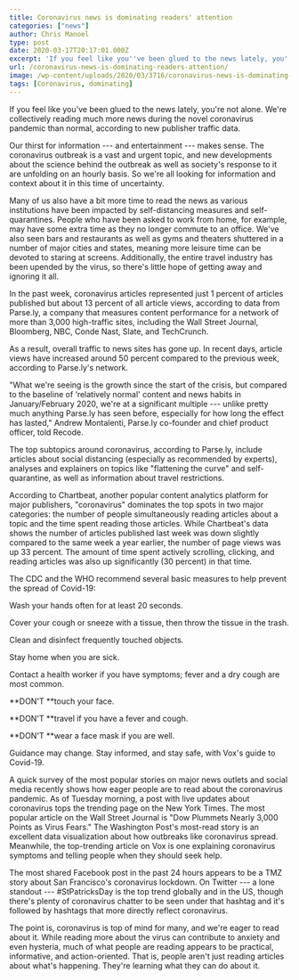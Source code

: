 ```yaml
---
title: Coronavirus news is dominating readers' attention
categories: ["news"]
author: Chris Manoel
type: post
date: 2020-03-17T20:17:01.000Z
excerpt: 'If you feel like you''ve been glued to the news lately, you''re not alone. We''re collectively reading much more news during the novel coronavirus pandemic than normal, according to new publisher traffic data. Our thirst for information --- and entertainment --- makes sense. The coronavirus outbreak is a vast and urgent topic, and new developments&hellip;'
url: /coronavirus-news-is-dominating-readers-attention/
image: /wp-content/uploads/2020/03/3716/coronavirus-news-is-dominating-readers-attention.jpeg
tags: [Coronavirus, dominating]
---
```


If you feel like you've been glued to the news lately, you're not alone. We're collectively reading much more news during the novel coronavirus pandemic than normal, according to new publisher traffic data.

Our thirst for information --- and entertainment --- makes sense. The coronavirus outbreak is a vast and urgent topic, and new developments about the science behind the outbreak as well as society's response to it are unfolding on an hourly basis. So we're all looking for information and context about it in this time of uncertainty.

Many of us also have a bit more time to read the news as various institutions have been impacted by self-distancing measures and self-quarantines. People who have been asked to work from home, for example, may have some extra time as they no longer commute to an office. We've also seen bars and restaurants as well as gyms and theaters shuttered in a number of major cities and states, meaning more leisure time can be devoted to staring at screens. Additionally, the entire travel industry has been upended by the virus, so there's little hope of getting away and ignoring it all.

In the past week, coronavirus articles represented just 1 percent of articles published but about 13 percent of all article views, according to data from Parse.ly, a company that measures content performance for a network of more than 3,000 high-traffic sites, including the Wall Street Journal, Bloomberg, NBC, Conde Nast, Slate, and TechCrunch.

As a result, overall traffic to news sites has gone up. In recent days, article views have increased around 50 percent compared to the previous week, according to Parse.ly's network.

"What we're seeing is the growth since the start of the crisis, but compared to the baseline of ‘relatively normal' content and news habits in January/February 2020, we're at a significant multiple --- unlike pretty much anything Parse.ly has seen before, especially for how long the effect has lasted," Andrew Montalenti, Parse.ly co-founder and chief product officer, told Recode.

The top subtopics around coronavirus, according to Parse.ly, include articles about social distancing (especially as recommended by experts), analyses and explainers on topics like "flattening the curve" and self-quarantine, as well as information about travel restrictions.

According to Chartbeat, another popular content analytics platform for major publishers, "coronavirus" dominates the top spots in two major categories: the number of people simultaneously reading articles about a topic and the time spent reading those articles. While Chartbeat's data shows the number of articles published last week was down slightly compared to the same week a year earlier, the number of page views was up 33 percent. The amount of time spent actively scrolling, clicking, and reading articles was also up significantly (30 percent) in that time.

The CDC and the WHO recommend several basic measures to help prevent the spread of Covid-19:

Wash your hands often for at least 20 seconds.

Cover your cough or sneeze with a tissue, then throw the tissue in the trash.

Clean and disinfect frequently touched objects.

Stay home when you are sick.

Contact a health worker if you have symptoms; fever and a dry cough are most common.

**DON'T **touch your face.

**DON'T **travel if you have a fever and cough.

**DON'T **wear a face mask if you are well.

Guidance may change. Stay informed, and stay safe, with Vox's guide to Covid-19.

A quick survey of the most popular stories on major news outlets and social media recently shows how eager people are to read about the coronavirus pandemic. As of Tuesday morning, a post with live updates about coronavirus tops the trending page on the New York Times. The most popular article on the Wall Street Journal is "Dow Plummets Nearly 3,000 Points as Virus Fears." The Washington Post's most-read story is an excellent data visualization about how outbreaks like coronavirus spread. Meanwhile, the top-trending article on Vox is one explaining coronavirus symptoms and telling people when they should seek help.

The most shared Facebook post in the past 24 hours appears to be a TMZ story about San Francisco's coronavirus lockdown. On Twitter --- a lone standout --- #StPatricksDay is the top trend globally and in the US, though there's plenty of coronavirus chatter to be seen under that hashtag and it's followed by hashtags that more directly reflect coronavirus.

The point is, coronavirus is top of mind for many, and we're eager to read about it. While reading more about the virus can contribute to anxiety and even hysteria, much of what people are reading appears to be practical, informative, and action-oriented. That is, people aren't just reading articles about what's happening. They're learning what they can do about it.
